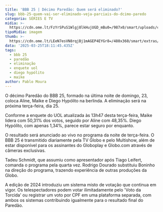 ```yaml
---
title: 'BBB 25 | Décimo Paredão: Quem será eliminado?'
slug: bbb-25-quem-vai-ser-eliminado-veja-parciais-do-dcimo-paredo
categoria: SÉRIES E TV
midia: >-
  https://cdn.ome.lt/FzYrSPuS1Wlgj8lkHujUGD_mBu0=/987x0/smart/uploads/conteudo/fotos/bbb25-aline-maike-diego-10-parciais.jpg
tipoMidia: imagem
thumb: >-
  https://cdn.ome.lt/LEeN7esVN8rqjBj1mAGEP4EYGr8=/480x360/smart/extras/conteudos/bbb25-maike-10-parciais-peq.jpg
data: '2025-03-25T18:11:45.435Z'
tags:
  - bbb 25
  - paredão
  - eliminação
  - enquete uol
  - diego hypólito
  - maike
author: Pablo Moura
---
```


O décimo Paredão do BBB 25, formado na última noite de domingo, 23, coloca Aline, Maike e Diego Hypólito na berlinda. A eliminação será na próxima terça-feira, dia 25.

Conforme a enquete do UOL atualizada às 13h47 desta terça-feira, Maike lidera com 50,31% dos votos, seguido por Aline com 48,35%. Diego Hypólito, com apenas 1,34%, parece estar seguro por enquanto.

O resultado será anunciado ao vivo no programa da noite de terça-feira. O BBB 25 é transmitido diariamente pela TV Globo e pelo Multishow, além de estar disponível para os assinantes do Globoplay e Globo.com através de câmeras exclusivas.

Tadeu Schmidt, que assumiu como apresentador após Tiago Leifert, comanda o programa pela quarta vez. Rodrigo Dourado substituiu Boninho na direção do programa, trazendo experiência de outras produções da Globo.

A edição de 2024 introduziu um sistema misto de votação que continua em vigor. Os telespectadores podem votar ilimitadamente pelo 'Voto da Torcida' ou registrar um voto por CPF em uma plataforma separada, com ambos os sistemas contribuindo igualmente para o resultado final do Paredão.
